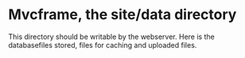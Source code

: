 Mvcframe, the site/data directory
=================================

This directory should be writable by the webserver. Here is the 
databasefiles stored, files for caching and uploaded files.
